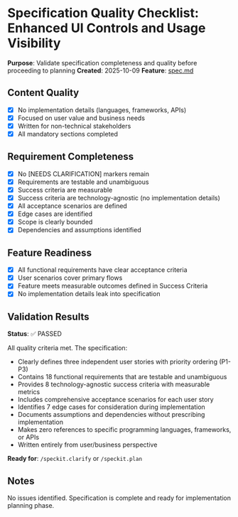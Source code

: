 # Specification Quality Checklist: Enhanced UI Controls and Usage Visibility

**Purpose**: Validate specification completeness and quality before proceeding to planning
**Created**: 2025-10-09
**Feature**: [spec.md](../spec.md)

## Content Quality

- [x] No implementation details (languages, frameworks, APIs)
- [x] Focused on user value and business needs
- [x] Written for non-technical stakeholders
- [x] All mandatory sections completed

## Requirement Completeness

- [x] No [NEEDS CLARIFICATION] markers remain
- [x] Requirements are testable and unambiguous
- [x] Success criteria are measurable
- [x] Success criteria are technology-agnostic (no implementation details)
- [x] All acceptance scenarios are defined
- [x] Edge cases are identified
- [x] Scope is clearly bounded
- [x] Dependencies and assumptions identified

## Feature Readiness

- [x] All functional requirements have clear acceptance criteria
- [x] User scenarios cover primary flows
- [x] Feature meets measurable outcomes defined in Success Criteria
- [x] No implementation details leak into specification

## Validation Results

**Status**: ✅ PASSED

All quality criteria met. The specification:
- Clearly defines three independent user stories with priority ordering (P1-P3)
- Contains 18 functional requirements that are testable and unambiguous
- Provides 8 technology-agnostic success criteria with measurable metrics
- Includes comprehensive acceptance scenarios for each user story
- Identifies 7 edge cases for consideration during implementation
- Documents assumptions and dependencies without prescribing implementation
- Makes zero references to specific programming languages, frameworks, or APIs
- Written entirely from user/business perspective

**Ready for**: `/speckit.clarify` or `/speckit.plan`

## Notes

No issues identified. Specification is complete and ready for implementation planning phase.
